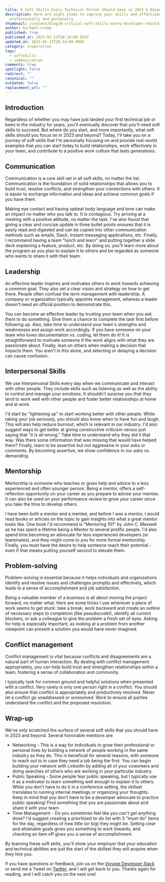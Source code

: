```yaml
---
title: 6 Soft Skills Every Technical Person Should Have in 2023 & Beyond
description: Here are eight items to improve your skills and effectiveness
  professionally and personally.
thumbnail: /content/blog/8-critical-soft-skills-every-developer-should-have-in-2023/breakoutroom.jpg
author: michael-crump
published: true
published_at: 2023-01-13T20:14:09.825Z
updated_at: 2023-01-13T20:14:09.899Z
category: inspiration
tags:
  - softskills
  - communication
comments: true
spotlight: false
redirect: ""
canonical: ""
outdated: false
replacement_url: ""
---
```



## Introduction

Regardless of whether you may have just landed your first technical job or been in the industry for years, you'll eventually discover that you'll need soft skills to succeed. But where do you start, and more importantly, what soft skills should you focus on in 2023 and beyond? Today, I'll take you on a journey of soft skills that I'm personally focusing on and provide real-world examples that you can start today to build relationships, work effectively in your team, and contribute to a positive work culture that lasts generations.

## Communication

Communication is a core skill set in all soft skills, no matter the list. Communication is the foundation of solid relationships that allows you to build trust, resolve conflicts, and strengthen your connections with others. It is easier to exchange information and ideas and achieve common goals if you have them. 

Making eye contact and having upbeat body language and tone can make an impact no matter who you talk to. It is contagious. Try arriving at a meeting with a positive attitude, no matter the task. I've also found that giving a clear and concise update in three bullet points ensures that it is easily read and digested and can be copied into other communication methods such as emails, Slack, instant messaging applications, etc. Finally, I recommend having a team "lunch and learn" and putting together a slide deck explaining a feature, product, etc. By doing so, you'll learn more about the program as you plan to explain it to others and be regarded as someone who wants to share it with their team.

## Leadership

An effective leader inspires and motivates others to work towards achieving a common goal. They also set a clear vision and strategy on how to get there. People often confuse the term management with leadership. A company or organization typically appoints management, whereas a leader doesn't need an official position to demonstrate this.

You can become an effective leader by trusting your team when you ask them to do something. Give them a chance to complete the task first before following up. Also, take time to understand your team's strengths and weaknesses and assign work accordingly. If you have someone on your team who loves documentation vs. coding, let them do it! It is straightforward to motivate someone if the work aligns with what they are passionate about. Finally, lean on others when making a decision that impacts them. You aren't in this alone, and selecting or delaying a decision can cause confusion.

## Interpersonal Skills
We use Interpersonal Skills every day when we communicate and interact with other people. They include skills such as listening as well as the ability to control and manage your emotions. It shouldn't surprise you that they tend to work well with other people and foster better relationships at home and at work.



I'd start by "lightening up" to start working better with other people. While taking your job seriously, you should also know when to have fun and laugh. This will also help reduce burnout, which is relevant in our industry. I'd also suggest ways to get better at giving constructive criticism versus just saying that "it is all wrong." Take time to understand why they did it that way. Was there some information that was missing that would have helped them? Finally, learn to be assertive but not aggressive in your asks or comments. By becoming assertive, we show confidence in our asks vs. demanding. 

## Mentorship

Mentorship is someone who teaches or gives help and advice to a less experienced and often younger person. Being a mentor, offers a self-reflection opportunity on your career as you prepare to advise your mentee. It can also be used on your performance review to grow your career since you take the time to develop others. 

I have been both a mentor and a mentee, and before I was a mentor, I would read books or articles on the topic to gain insights into what a great mentor looks like. One book I'd recommend is "Mentoring 101" by John C. Maxwell as he has spent a lifetime being a Mentor to several prolific people. I'd also spend time becoming an advocate for less experienced developers (or teammates), and they might come to you for more formal mentorship. Finally, you must have the desire to help someone reach their potential - even if that means putting yourself second to elevate them. 

## Problem-solving

Problem-solving is essential because it helps individuals and organizations identify and resolve issues and challenges promptly and effectively, which leads to a sense of accomplishment and job satisfaction.

Being a valuable member of a business is all about moving the project forward, no matter what. Here are some tricks I use whenever a piece of work seems to get stuck: take a break, work backward and create an outline of necessary steps to completion (like pseudocode!), identify all current blockers, or ask a colleague to give the problem a fresh set of eyes. Asking for help is especially important, as looking at a problem from another viewpoint can present a solution you would have never imagined.

## Conflict management

Conflict management is vital because conflicts and disagreements are a natural part of human interaction. By dealing with conflict management appropriately, you can help build trust and strengthen relationships within a team, fostering a sense of collaboration and community.

I typically look for common ground and helpful solutions when presented with a conflict. Very rarely is only one person right in a conflict. You should also ensure that conflict is appropriately and productively resolved. Never let a conflict go unaddressed or unresolved. Work to ensure all parties understand the conflict and the proposed resolution.


## Wrap-up

We've only scratched the surface of several soft skills that you should have in 2023 and beyond. Several honorable mentions are: 

* Networking - This is a way for individuals to grow their professional or personal lives by building a network of people working in the same industry as they do. This is beneficial for several reasons, with someone to reach out to in case they need a job being the first. You can begin building your network with LinkedIn by adding all of your coworkers and doing searches of others who are working in your particular industry. 
* Public Speaking -  Some people fear public speaking, but I typically use it as a motivator to learn something well enough to explain it to others. While you don't have to do it in a conference setting, the skillset translates to running internal meetings or organizing your thoughts. Keep in mind that you don't have to be a developer advocate to practice public speaking! Find something that you are passionate about and share it with your team. 
* Time Management - Do you sometimes feel like you can't get anything done? I'd suggest creating a prioritized to-do list with 3 "must-do" items for the day, regardless of how little (or big) they might be. Setting clear and attainable goals gives you something to work towards, and checking an item off gives you a sense of accomplishment. 

By learning these soft skills, you'll show your employer that your education and technical abilities are just the start of the skillset they will acquire when they hire you. 

If you have questions or feedback, join us on the [Vonage Developer Slack](https://developer.vonage.com/community/slack) or send me a Tweet on [Twitter](https://twitter.com/mbcrump), and I will get back to you. Thanks again for reading, and I will catch you on the next one!